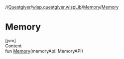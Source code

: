 //[Questgiver](../../index.md)/[wisp.questgiver.wispLib](../index.md)/[Memory](index.md)/[Memory](-memory.md)



# Memory  
[jvm]  
Content  
fun [Memory](-memory.md)(memoryApi: MemoryAPI)  



